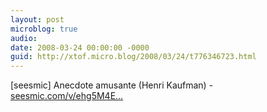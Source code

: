 ```yaml
---
layout: post
microblog: true
audio: 
date: 2008-03-24 00:00:00 -0000
guid: http://xtof.micro.blog/2008/03/24/t776346723.html
---
```

[seesmic]  Anecdote amusante (Henri Kaufman) - [seesmic.com/v/ehg5M4E...](http://seesmic.com/v/ehg5M4E8ta)
